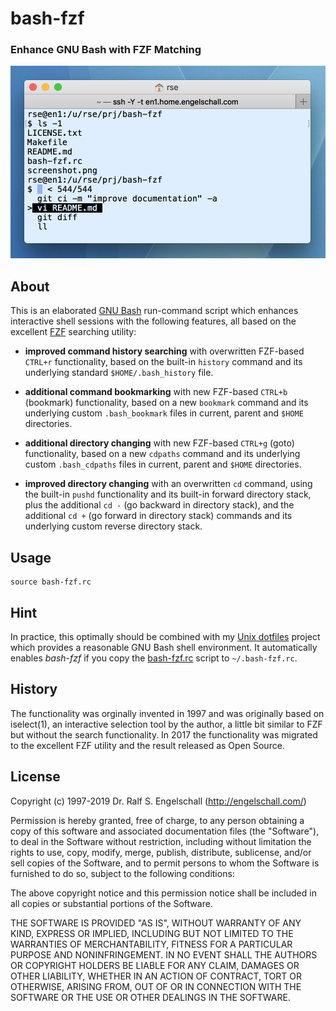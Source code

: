 
bash-fzf
========

### Enhance GNU Bash with FZF Matching

![bash-fzf usage](screenshot.png)

About
-----

This is an elaborated [GNU Bash](https://www.gnu.org/software/bash/)
run-command script which enhances interactive shell sessions with the following features,
all based on the excellent [FZF](https://github.com/junegunn/fzf/) searching utility:

- **improved command history searching** with overwritten FZF-based `CTRL+r` functionality,
  based on the built-in `history` command and its underlying standard `$HOME/.bash_history` file.

- **additional command bookmarking** with new FZF-based `CTRL+b` (bookmark) functionality,
  based on a new `bookmark` command and its underlying custom
  `.bash_bookmark` files in current, parent and `$HOME` directories.

- **additional directory changing** with new FZF-based `CTRL+g` (goto) functionality,
  based on a new `cdpaths` command and its underlying custom
  `.bash_cdpaths` files in current, parent and `$HOME` directories.

- **improved directory changing** with an overwritten `cd` command, using
  the built-in `pushd` functionality and its built-in forward directory
  stack, plus the additional `cd -` (go backward in directory stack),
  and the additional `cd +` (go forward in directory stack) commands and
  its underlying custom reverse directory stack.

Usage
-----

```
source bash-fzf.rc
```

Hint
----

In practice, this optimally should be combined with
my [Unix dotfiles](https://github.com/rse/dotfiles)
project which provides a reasonable GNU Bash shell
environment. It automatically enables *bash-fzf* if you copy the
[bash-fzf.rc](https://github.com/rse/bash-fzf/blob/master/bash-fzf.rc)
script to `~/.bash-fzf.rc`.

History
-------

The functionality was orginally invented in 1997 and was originally
based on iselect(1), an interactive selection tool by the author, a
little bit similar to FZF but without the search functionality. In 2017
the functionality was migrated to the excellent FZF utility and the
result released as Open Source.

License
-------

Copyright (c) 1997-2019 Dr. Ralf S. Engelschall (http://engelschall.com/)

Permission is hereby granted, free of charge, to any person obtaining
a copy of this software and associated documentation files (the
"Software"), to deal in the Software without restriction, including
without limitation the rights to use, copy, modify, merge, publish,
distribute, sublicense, and/or sell copies of the Software, and to
permit persons to whom the Software is furnished to do so, subject to
the following conditions:

The above copyright notice and this permission notice shall be included
in all copies or substantial portions of the Software.

THE SOFTWARE IS PROVIDED "AS IS", WITHOUT WARRANTY OF ANY KIND,
EXPRESS OR IMPLIED, INCLUDING BUT NOT LIMITED TO THE WARRANTIES OF
MERCHANTABILITY, FITNESS FOR A PARTICULAR PURPOSE AND NONINFRINGEMENT.
IN NO EVENT SHALL THE AUTHORS OR COPYRIGHT HOLDERS BE LIABLE FOR ANY
CLAIM, DAMAGES OR OTHER LIABILITY, WHETHER IN AN ACTION OF CONTRACT,
TORT OR OTHERWISE, ARISING FROM, OUT OF OR IN CONNECTION WITH THE
SOFTWARE OR THE USE OR OTHER DEALINGS IN THE SOFTWARE.

